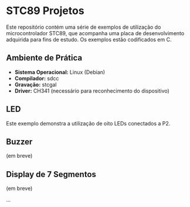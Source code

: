 # STC89 Projetos

Este repositório contém uma série de exemplos de utilização do microcontrolador STC89, que acompanha uma placa de desenvolvimento adquirida para fins de estudo. Os exemplos estão codificados em C.

## Ambiente de Prática

- **Sistema Operacional:** Linux (Debian)
- **Compilador:** sdcc
- **Gravação:** stcgal
- **Driver:** CH341 (necessário para reconhecimento do dispositivo)

## LED

Este exemplo demonstra a utilização de oito LEDs conectados a P2.

## Buzzer

(em breve)

## Display de 7 Segmentos

(em breve)

...
